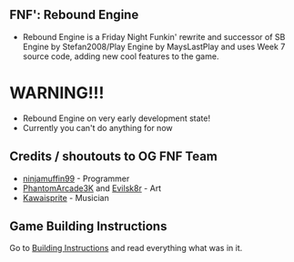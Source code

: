 ## FNF': Rebound Engine
- Rebound Engine is a Friday Night Funkin' rewrite and successor of SB Engine by Stefan2008/Play Engine by MaysLastPlay and uses Week 7 source code, adding new cool features to the game.
# WARNING!!!
- Rebound Engine on very early development state!
- Currently you can't do anything for now

## Credits / shoutouts to OG FNF Team

- [ninjamuffin99](https://twitter.com/ninja_muffin99) - Programmer
- [PhantomArcade3K](https://twitter.com/phantomarcade3k) and [Evilsk8r](https://twitter.com/evilsk8r) - Art
- [Kawaisprite](https://twitter.com/kawaisprite) - Musician
## Game Building Instructions
Go to [Building Instructions](https://github.com/Stefan2008/FNF-ReboundEngine/blob/main/BUILD-INSTRUCTIONS.md) and read everything what was in it.
